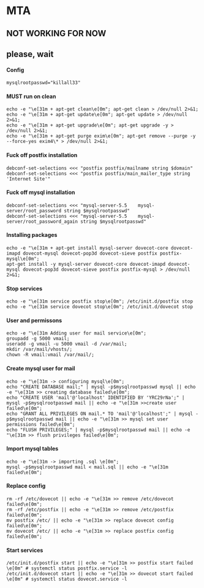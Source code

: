 # MTA 
## NOT WORKING FOR NOW
## please, wait

#### Config

	mysqlrootpasswd="killall33"

#### MUST run on clean

	echo -e "\e[31m + apt-get clean\e[0m"; apt-get clean > /dev/null 2>&1;
	echo -e "\e[31m + apt-get update\e[0m"; apt-get update > /dev/null 2>&1;
	echo -e "\e[31m + apt-get upgrade\e[0m"; apt-get upgrade -y > /dev/null 2>&1;
	echo -e "\e[31m + apt-get purge exim\e[0m"; apt-get remove --purge -y --force-yes exim4\* > /dev/null 2>&1;

#### Fuck off postfix installation

	debconf-set-selections <<< "postfix postfix/mailname string $domain"
	debconf-set-selections <<< "postfix postfix/main_mailer_type string 'Internet Site'"

#### Fuck off mysql installation

	debconf-set-selections <<< "mysql-server-5.5	mysql-server/root_password string $mysqlrootpasswd"
	debconf-set-selections <<< "mysql-server-5.5	mysql-server/root_password_again string $mysqlrootpasswd"

#### Installing packages

	echo -e "\e[31m + apt-get install mysql-server dovecot-core dovecot-imapd dovecot-mysql dovecot-pop3d dovecot-sieve postfix postfix-mysql\e[0m";
	apt-get install -y mysql-server dovecot-core dovecot-imapd dovecot-mysql dovecot-pop3d dovecot-sieve postfix postfix-mysql > /dev/null 2>&1;

#### Stop services	

	echo -e "\e[31m service postfix stop\e[0m"; /etc/init.d/postfix stop
	echo -e "\e[31m service dovecot stop\e[0m"; /etc/init.d/dovecot stop

#### User and permissons

	echo -e "\e[31m Adding user for mail service\e[0m";
	groupadd -g 5000 vmail;
	useradd -g vmail -u 5000 vmail -d /var/mail;
	mkdir /var/mail/vhosts/;
	chown -R vmail:vmail /var/mail/;

#### Create mysql user for mail

	echo -e "\e[31m -> configuring mysql\e[0m";
	echo "CREATE DATABASE mail;" | mysql -p$mysqlrootpasswd mysql || echo -e "\e[31m >> creating database failed\e[0m";
	echo "CREATE USER 'mail'@'localhost' IDENTIFIED BY 'YRC29rNa';" | mysql -p$mysqlrootpasswd mail || echo -e "\e[31m >>create user failed\e[0m";
	echo "GRANT ALL PRIVILEGES ON mail.* TO 'mail'@'localhost';" | mysql -p$mysqlrootpasswd mail || echo -e "\e[31m >> mysql set user permissions failed\e[0m";
	echo "FLUSH PRIVILEGES;" | mysql -p$mysqlrootpasswd mail || echo -e "\e[31m >> flush privileges failed\e[0m";

#### Import mysql tables

	echo -e "\e[31m -> importing .sql \e[0m"; 
	mysql -p$mysqlrootpasswd mail < mail.sql || echo -e "\e[31m failed\e[0m";

#### Replace config

	rm -rf /etc/dovecot || echo -e "\e[31m >> remove /etc/dovecot failed\e[0m";
	rm -rf /etc/postfix || echo -e "\e[31m >> remove /etc/postfix failed\e[0m";
	mv postfix /etc/ || echo -e "\e[31m >> replace dovecot config failed\e[0m";
	mv dovecot /etc/ || echo -e "\e[31m >> replace postfix config failed\e[0m";

#### Start services

	/etc/init.d/postfix start || echo -e "\e[31m >> postfix start failed \e[0m" # systemctl status postfix.service -l
	/etc/init.d/dovecot start || echo -e "\e[31m >> dovecot start failed \e[0m" # systemctl status dovecot.service -l












